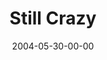 ---
layout: message
category: message
series: "Going Crazy"
title: "Still Crazy"
date: 2004-05-30-00-00
message_id: 169
---